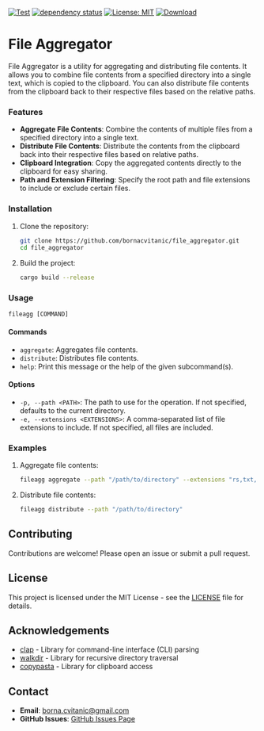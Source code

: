 [![Test](https://github.com/bornacvitanic/file_aggregator/actions/workflows/rust.yml/badge.svg)](https://github.com/bornacvitanic/file_aggregator/actions/workflows/rust.yml)
[![dependency status](https://deps.rs/repo/github/bornacvitanic/file_aggregator/status.svg)](https://deps.rs/repo/github/bornacvitanic/file_aggregator)
[![License: MIT](https://img.shields.io/badge/License-MIT-yellow.svg)](https://opensource.org/licenses/MIT)
[![Download](https://img.shields.io/badge/download-releases-blue.svg)](https://github.com/bornacvitanic/file_aggregator/releases)

# File Aggregator

File Aggregator is a utility for aggregating and distributing file contents. It allows you to combine file contents from a specified directory into a single text, which is copied to the clipboard. You can also distribute file contents from the clipboard back to their respective files based on the relative paths.

### Features

- **Aggregate File Contents**: Combine the contents of multiple files from a specified directory into a single text.
- **Distribute File Contents**: Distribute the contents from the clipboard back into their respective files based on relative paths.
- **Clipboard Integration**: Copy the aggregated contents directly to the clipboard for easy sharing.
- **Path and Extension Filtering**: Specify the root path and file extensions to include or exclude certain files.


### Installation

1. Clone the repository:
   ```sh
   git clone https://github.com/bornacvitanic/file_aggregator.git
   cd file_aggregator
   ```

2. Build the project:
   ```sh
   cargo build --release
   ```

### Usage

```
fileagg [COMMAND]
```

#### Commands

- `aggregate`: Aggregates file contents.
- `distribute`: Distributes file contents.
- `help`: Print this message or the help of the given subcommand(s).

#### Options

- `-p, --path <PATH>`: The path to use for the operation. If not specified, defaults to the current directory.
- `-e, --extensions <EXTENSIONS>`: A comma-separated list of file extensions to include. If not specified, all files are included.

### Examples

1. Aggregate file contents:
   ```sh
   fileagg aggregate --path "/path/to/directory" --extensions "rs,txt,md"
   ```

2. Distribute file contents:
   ```sh
   fileagg distribute --path "/path/to/directory"
   ```

## Contributing

Contributions are welcome! Please open an issue or submit a pull request.

## License

This project is licensed under the MIT License - see the [LICENSE](LICENSE.md) file for details.

## Acknowledgements

- [clap](https://docs.rs/clap/4.5.9/clap/) - Library for command-line interface (CLI) parsing
- [walkdir](https://docs.rs/walkdir/2.5.0/walkdir/) - Library for recursive directory traversal
- [copypasta](https://docs.rs/copypasta/0.10.1/copypasta/) - Library for clipboard access

## Contact

- **Email**: [borna.cvitanic@gmail.com](mailto:borna.cvitanic@gmail.com)
- **GitHub Issues**: [GitHub Issues Page](https://github.com/bornacvitanic/file_aggregator/issues)